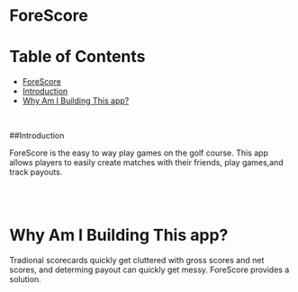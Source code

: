 # ForeScore

# Table of Contents

- [ForeScore](#forescore)
- [Introduction](#introduction)
- [Why Am I Building This app?](#why-am-i-building-this-app)

<br/> 

##Introduction

ForeScore is the easy to way play games on the golf course. This app allows players to easily create matches with their friends, play games,and track payouts.

<br/>
<br/>

# Why Am I Building This app?

Tradional scorecards quickly get cluttered with gross scores and net scores, and determing payout can quickly get messy. ForeScore provides a solution. 
